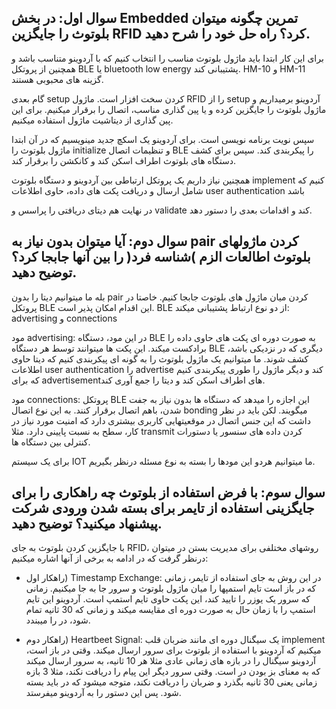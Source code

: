## سوال اول: در بخش Embedded تمرین چگونه میتوان بلوتوث را جایگزین RFID کرد؟ راه حل خود را شرح دهید.
برای این کار ابتدا باید ماژول بلوتوث مناسب را انتخاب کنیم که با آردوینو متناسب باشد و همچنین از پروتکل BLE یا bluetooth low energy پشتیبانی کند. HM-10 و HM-11 گزینه های محبوبی هستند. 

گام بعدی setup کردن سخت افزار است. ماژول RFID را از setup آردوینو برمیداریم و ماژول بلوتوث را جایگزین کرده و یا پین گذاری مناسب، اتصال را برقرار میکنیم. برای این پین گذاری از دیتاشیت ماژول استفاده میکنیم.

سپس نویت برنامه نویسی است. برای آردوینو یک اسکچ جدید مینویسیم که در آن ابتدا ماژول بلوتوث را initialize و تنظیمات اتصال BLE را پیکربندی کند. سپس برای کشف دستگاه های بلوتوث اطراف اسکن کند و کانکشن را برقرار کند. 

همچنین نیاز داریم یک پروتکل ارتباطی بین آردوینو و دستگاه بلوتوث implement کنیم که شامل ارسال و دریافت پکت های داده، حاوی اطلاعات user authentication باشد 

در نهایت هم دیتای دریافتی را پراسس و validate کند و اقدامات بعدی را دستور دهد. 


## سوال دوم: آیا میتوان بدون نیاز به pair کردن ماژولهای بلوتوث اطالعات الزم )شناسه فرد( را بین آنها جابجا کرد؟ توضیح دهید.
بله ما میتوانیم دیتا را بدون pair کردن میان ماژول های بلوتوث جابجا کنیم. خاصتا در پروتکل BLE این اقدام امکان پذیر است. BLE از دو نوع ارتباط پشتیبانی میکند: advertising و connections

مود advertising: در این مود، دستگاه BLE به صورت دوره ای پکت های حاوی داده را برادکست میکند. این پکت ها میتوانند توسط هر دستگاه BLE دیگری که در نزدیکی باشد، کشف شوند. ما میتوانیم یک ماژول بلوتوث را به گونه ای پیکربندی کنیم که دیتا حاوی اطلاعات user authentication را advertise کند و دیگر ماژول را طوری پیکربندی کنیم که برای advertisementهای اطراف اسکن کند و دیتا را جمع آوری کند.

مود connections: پروتکل BLE این اجازه را میدهد که دستگاه ها بدون نیاز به جفت شدن، باهم اتصال برقرار کنند. به این نوع اتصال bonding میگویند. لکن باید در نظر داشت که این جنس اتصال در موقعیتهایی کاربری بیشتری دارد که امنیت مورد نیاز در کار، سطح به نسبت پایینی دارد. مثلا transmit کردن داده های سنسور یا دستورات کنترلی بین دستگاه ها. 

برای یک سیستم IOT ما میتوانیم هردو این مودها را بسته به نوع مسئله درنظر بگیریم. 

## سوال سوم: با فرض استفاده از بلوتوث چه راهکاری را برای جایگزینی استفاده از تایمر برای بسته شدن ورودی شرکت پیشنهاد میکنید؟ توضیح دهید.

با جایگزین کردن بلوتوث به جای RFID، روشهای مختلفی برای مدیریت بستن در میتوان درنظر گرفت که در ادامه به برخی از آنها اشاره میکنیم: 

- راهکار اول) Timestamp Exchange: در این روش به جای استفاده از تایمر، زمانی که در باز است تایم استمپها را میان ماژول بلوتوث و سرور جا به جا میکنیم. زمانی که سرور یک یوزر را تایید کند، این پکت حاوی تایم استمپ است. آردوینو این تایم استمپ را با زمان حال به صورت دوره ای مقایسه میکند و زمانی که 30 ثانیه تمام شود، در را میبندد. 

- راهکار دوم) Heartbeet Signal: یک سیگنال دوره ای مانند ضربان قلب implement میکنیم که آردوینو با استفاده از بلوتوث برای سرور ارسال میکند. وقتی در باز است، آردوینو سیگنال را در بازه های زمانی عادی مثلا هر 10 ثانیه، به سرور ارسال میکند که به معنای بز بودن در است. وقتی سرور دیگر این پیام را دریافت نکند، مثلا 3 بازه زمانی یعنی 30 ثانیه بگذرد و ضربان را دریافت نکند، متوجه میشود که در باید بسته شود. پس این دستور را به آردوینو میفرستد. 

